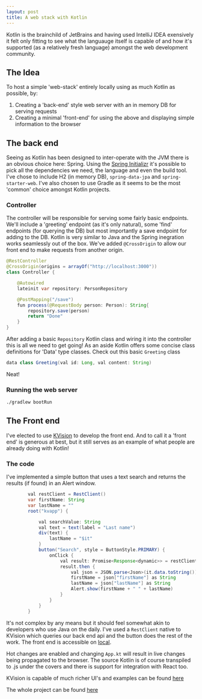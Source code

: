 ```yaml
---
layout: post
title: A web stack with Kotlin
---
```


Kotlin is the brainchild of JetBrains and having used IntelliJ IDEA exensively it felt only fitting to see what the languauge itself is capable of and how it's supported (as a relatively fresh language) amongst the web development community.

## The Idea

To host a simple 'web-stack' entirely locally using as much Kotlin as possible, by:

1. Creating a 'back-end' style web server with an in memory DB for serving requests
2. Creating a minimal 'front-end' for using the above and displaying simple information to the browser

## The back end

Seeing as Kotlin has been designed to inter-operate with the JVM there is an obvious choice here: Spring. Using the [Spring Initializr](https://start.spring.io/) it's possible to pick all the dependencies we need, the language and even the build tool. I've chose to include H2 (in memory DB), `spring-data-jpa` and `spring-starter-web`. I've also chosen to use Gradle as it seems to be the most 'common' choice amongst Kotlin projects.

### Controller

The controller will be responsible for serving some fairly basic endpoints. We'll include a 'greeting' endpoint (as it's only natural), some 'find' endpoints (for querying the DB) but most importantly a save endpoint for adding to the DB. Kotlin is very similar to Java and the Spring inegration works seamlessly out of the box. We've added `@CrossOrigin` to allow our front end to make requests from another origin.

```java
@RestController
@CrossOrigin(origins = arrayOf("http://localhost:3000"))
class Controller {

    @Autowired
    lateinit var repository: PersonRepository

    @PostMapping("/save")
    fun process(@RequestBody person: Person): String{
        repository.save(person)
        return "Done"
    }
}
```

After adding a basic `Repository` Kotlin class and wiring it into the controller this is all we need to get going! As an aside Kotlin offers some concise class definitions for 'Data' type classes. Check out this basic `Greeting` class

```Java
data class Greeting(val id: Long, val content: String)
```

Neat!

### Running the web server

```bash
./gradlew bootRun
```

## The Front end

I've elected to use [KVision](https://github.com/rjaros/kvision) to develop the front end. And to call it a 'front end' is generous at best, but it still serves as an example of what people are already doing with Kotlin!

### The code

I've implemented a simple button that uses a text search and returns the results (if found) in an Alert window.

```java
        val restClient = RestClient()
        var firstName: String
        var lastName = ""
        root("kvapp") {

            val searchValue: String
            val text = text(label = "Last name")
            div(text) {
                lastName = "$it"
            }
            button("Search", style = ButtonStyle.PRIMARY) {
                onClick {
                    val result: Promise<Response<dynamic>> = restClient.remoteRequest("http://localhost:8080/findbylastname?lastname=" + lastName)
                    result.then {
                        val json = JSON.parse<Json>(it.data.toString())
                        firstName = json["firstName"] as String
                        lastName = json["lastName"] as String
                        Alert.show(firstName + " " + lastName)
                    }
                }
            }
        }
```

It's not complex by any means but it should feel somewhat akin to developers who use Java on the daily. I've used a `RestClient` native to KVision which queries our back end api and the button does the rest of the work. The front end is accessible on [local](localhost:3000).

Hot changes are enabled and changing `App.kt` will result in live changes being propagated to the browser. The source Kotlin is of course transpiled to .js under the covers and there is support for integration with React too.

KVision is capable of much richer UI's and examples can be found [here](https://rjaros.github.io/kvision-examples/showcase/)

The whole project can be found [here](https://github.com/sgregory8/kotlin-stack)

